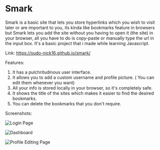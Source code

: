 # Smark 
Smark is a basic site that lets you store hyperlinks which you wish to visit later or are important to you, its kinda like bookmarks feature in browsers but Smark lets you add the site without you having to open it (the site) in your browser, all you have to do is copy-paste or manually type the url in the input box. It's a basic project that i made while learning Javascript.

Link: https://sudo-nick16.github.io/smark/

Features:
1. It has a pulchritudinous user interface.
2. It allows you to add a custom username and profile picture. ( You can edit them whenever you want)
3. All your info is stored locally in your browser, so it's completely safe.
4. It shows the title of the sites which makes it easier to find the desired bookmarks.
5. You can delete the bookmarks that you don't require.

Screenshots:

![Login Page](https://github.com/sudo-nick16/smark/blob/main/ss/login%20page.PNG)

![Dashboard](https://github.com/sudo-nick16/smark/blob/main/ss/dashboard%20page.PNG)

![Profile Editing Page](https://github.com/sudo-nick16/smark/blob/main/ss/editing%20profile%20page.PNG)


